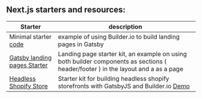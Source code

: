 ## Next.js starters and resources:

| Starter | description |
| --- | --- |
| Minimal starter [code](/examples/gatsby-minimal-starter) | example of using Builder.io to build landing pages in Gatsby |
|  [Gatsby landing pages Starter](https://github.com/BuilderIO/gatsby-starter-builder) | Landing page starter kit, an example on using both builder components as sections ( header/footer ) in the layout and a as a page  |
|  [Headless Shopify Store](https://github.com/BuilderIO/gatsby-builder-shopify) | Starter kit for building headless shopify storefronts with GatsbyJS and Builder.io [Demo](https://builder-shopify-starter.firebaseapp.com/) |
